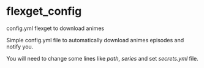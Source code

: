 # flexget_config
config.yml flexget to download animes

Simple config.yml file to automatically download animes episodes and notify you.

You will need to change some lines like *path*, *series* and set *secrets.yml* file.
